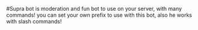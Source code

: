 #Supra bot is moderation and fun bot to use on your server, with many commands! you can set your own prefix to use with this bot, also he works with slash commands!


